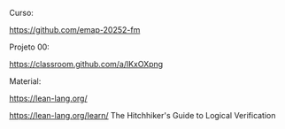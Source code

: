 Curso:

https://github.com/emap-20252-fm


Projeto 00:

https://classroom.github.com/a/lKxOXpng

Material:

https://lean-lang.org/

https://lean-lang.org/learn/ 
  The Hitchhiker's Guide to Logical Verification

